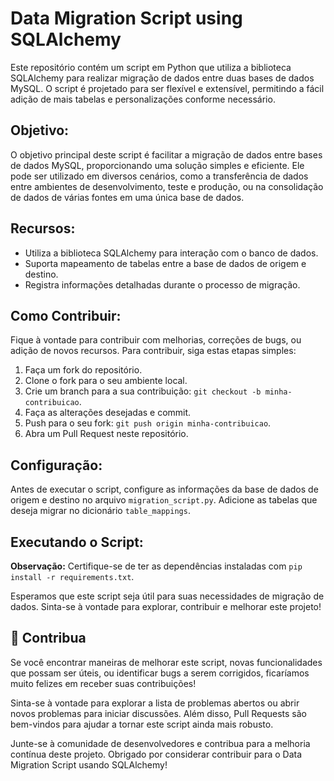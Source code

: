 # Data Migration Script using SQLAlchemy

Este repositório contém um script em Python que utiliza a biblioteca SQLAlchemy para realizar migração de dados entre duas bases de dados MySQL. O script é projetado para ser flexível e extensível, permitindo a fácil adição de mais tabelas e personalizações conforme necessário.

## Objetivo:
O objetivo principal deste script é facilitar a migração de dados entre bases de dados MySQL, proporcionando uma solução simples e eficiente. Ele pode ser utilizado em diversos cenários, como a transferência de dados entre ambientes de desenvolvimento, teste e produção, ou na consolidação de dados de várias fontes em uma única base de dados.

## Recursos:
- Utiliza a biblioteca SQLAlchemy para interação com o banco de dados.
- Suporta mapeamento de tabelas entre a base de dados de origem e destino.
- Registra informações detalhadas durante o processo de migração.

## Como Contribuir:
Fique à vontade para contribuir com melhorias, correções de bugs, ou adição de novos recursos. Para contribuir, siga estas etapas simples:
1. Faça um fork do repositório.
2. Clone o fork para o seu ambiente local.
3. Crie um branch para a sua contribuição: `git checkout -b minha-contribuicao`.
4. Faça as alterações desejadas e commit.
5. Push para o seu fork: `git push origin minha-contribuicao`.
6. Abra um Pull Request neste repositório.

## Configuração:
Antes de executar o script, configure as informações da base de dados de origem e destino no arquivo `migration_script.py`. Adicione as tabelas que deseja migrar no dicionário `table_mappings`.

## Executando o Script:

**Observação:** Certifique-se de ter as dependências instaladas com `pip install -r requirements.txt`.

Esperamos que este script seja útil para suas necessidades de migração de dados. Sinta-se à vontade para explorar, contribuir e melhorar este projeto!
## 🤝 Contribua
Se você encontrar maneiras de melhorar este script, novas funcionalidades que possam ser úteis, ou identificar bugs a serem corrigidos, ficaríamos muito felizes em receber suas contribuições!

Sinta-se à vontade para explorar a lista de problemas abertos ou abrir novos problemas para iniciar discussões. Além disso, Pull Requests são bem-vindos para ajudar a tornar este script ainda mais robusto.

Junte-se à comunidade de desenvolvedores e contribua para a melhoria contínua deste projeto. Obrigado por considerar contribuir para o Data Migration Script usando SQLAlchemy!
